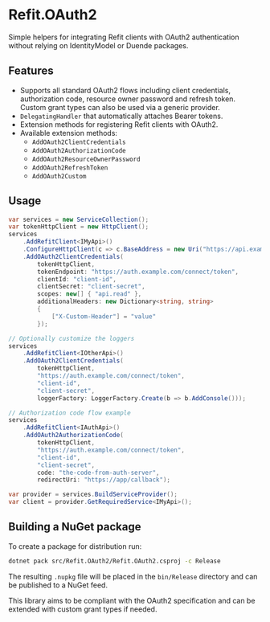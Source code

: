 # Refit.OAuth2

Simple helpers for integrating Refit clients with OAuth2 authentication without relying on IdentityModel or Duende packages.

## Features

- Supports all standard OAuth2 flows including client credentials,
  authorization code, resource owner password and refresh token. Custom
  grant types can also be used via a generic provider.
- `DelegatingHandler` that automatically attaches Bearer tokens.
- Extension methods for registering Refit clients with OAuth2.
- Available extension methods:
  - `AddOAuth2ClientCredentials`
  - `AddOAuth2AuthorizationCode`
  - `AddOAuth2ResourceOwnerPassword`
  - `AddOAuth2RefreshToken`
  - `AddOAuth2Custom`

## Usage

```csharp
var services = new ServiceCollection();
var tokenHttpClient = new HttpClient();
services
    .AddRefitClient<IMyApi>()
    .ConfigureHttpClient(c => c.BaseAddress = new Uri("https://api.example.com"))
    .AddOAuth2ClientCredentials(
        tokenHttpClient,
        tokenEndpoint: "https://auth.example.com/connect/token",
        clientId: "client-id",
        clientSecret: "client-secret",
        scopes: new[] { "api.read" },
        additionalHeaders: new Dictionary<string, string>
        {
            ["X-Custom-Header"] = "value"
        });

// Optionally customize the loggers
services
    .AddRefitClient<IOtherApi>()
    .AddOAuth2ClientCredentials(
        tokenHttpClient,
        "https://auth.example.com/connect/token",
        "client-id",
        "client-secret",
        loggerFactory: LoggerFactory.Create(b => b.AddConsole()));

// Authorization code flow example
services
    .AddRefitClient<IAuthApi>()
    .AddOAuth2AuthorizationCode(
        tokenHttpClient,
        "https://auth.example.com/connect/token",
        "client-id",
        "client-secret",
        code: "the-code-from-auth-server",
        redirectUri: "https://app/callback");

var provider = services.BuildServiceProvider();
var client = provider.GetRequiredService<IMyApi>();
```

## Building a NuGet package

To create a package for distribution run:

```bash
dotnet pack src/Refit.OAuth2/Refit.OAuth2.csproj -c Release
```

The resulting `.nupkg` file will be placed in the `bin/Release` directory and
can be published to a NuGet feed.

This library aims to be compliant with the OAuth2 specification and can be
extended with custom grant types if needed.
